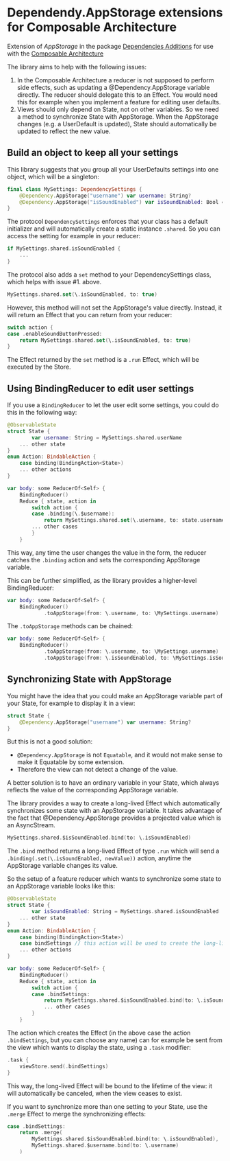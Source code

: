 # Dependendy.AppStorage extensions for Composable Architecture

Extension of *AppStorage* in the package [Dependencies Additions](https://github.com/tgrapperon/swift-dependencies-additions.git) for use with the [Composable Architecture](https://github.com/pointfreeco/swift-composable-architecture)

The library aims to help with the following issues:
1. In the Composable Architecture a reducer is not supposed to perform side effects, such as updating a @Dependency.AppStorage variable directly. The reducer should delegate this to an Effect. You would need this for example when you implement a feature for editing user defaults.
2. Views should only depend on State, not on other variables. So we need a method to synchronize State with AppStorage. When the AppStorage changes (e.g. a UserDefault is updated), State should automatically be updated to reflect the new value.

## Build an object to keep all your settings

This library suggests that you group all your UserDefaults settings into one object, which will be a singleton:
```swift
final class MySettings: DependencySettings {
    @Dependency.AppStorage("username") var username: String?
    @Dependency.AppStorage("isSoundEnabled") var isSoundEnabled: Bool = false
}
```

The protocol `DependencySettings` enforces that your class has a default initializer and will automatically create a static instance `.shared`. So you can access the setting for example in your reducer:
```swift
if MySettings.shared.isSoundEnabled {
    ...
}
```
The protocol also adds a `set` method to your DependencySettings class, which helps with issue #1. above.
```swift
MySettings.shared.set(\.isSoundEnabled, to: true)
```
However, this method will not set the AppStorage's value directly. Instead, it will return an Effect that you can return from your reducer:
```swift
switch action {
case .enableSoundButtonPressed:
    return MySettings.shared.set(\.isSoundEnabled, to: true)
}
```
The Effect returned by the `set` method is a `.run` Effect, which will be executed by the Store.

## Using BindingReducer to edit user settings
If you use a `BindingReducer` to let the user edit some settings, you could do this in the following way:
```swift
@ObservableState
struct State {
		var username: String = MySettings.shared.userName
    ... other state
}
enum Action: BindableAction {
    case binding(BindingAction<State>)
    ... other actions
}

var body: some ReducerOf<Self> {
    BindingReducer()
    Reduce { state, action in
        switch action {
        case .binding(\.$username):
            return MySettings.shared.set(\.username, to: state.username)
        ... other cases
        }
    }
```
This way, any time the user changes the value in the form, the reducer catches the `.binding` action and sets the corresponding AppStorage variable.

This can be further simplified, as the library provides a higher-level BindingReducer:
```swift
var body: some ReducerOf<Self> {
    BindingReducer()
			.toAppStorage(from: \.username, to: \MySettings.username)
```
The `.toAppStorage` methods can be chained:
```swift
var body: some ReducerOf<Self> {
    BindingReducer()
			.toAppStorage(from: \.username, to: \MySettings.username)
			.toAppStorage(from: \.isSoundEnabled, to: \MySettings.isSoundEnabled)
```

## Synchronizing State with AppStorage

You might have the idea that you could make an AppStorage variable part of your State, for example to display it in a view:
```swift
struct State {
    @Dependency.AppStorage("username") var username: String?
}
```
But this is not a good solution:
- `@Dependency.AppStorage` is not `Equatable`, and it would not make sense to make it Equatable by some extension.
- Therefore the view can not detect a change of the value.

A better solution is to have an ordinary variable in your State, which always reflects the value of the corresponding AppStorage variable.

The library provides a way to create a long-lived Effect which automatically synchronizes some state with an AppStorage variable. It takes advantage of the fact that @Dependency.AppStorage provides a projected value which is an AsyncStream.
```swift
MySettings.shared.$isSoundEnabled.bind(to: \.isSoundEnabled)
```
The `.bind` method returns a long-lived Effect of type `.run` which will send a `.binding(.set(\.isSoundEnabled, newValue))` action, anytime the AppStorage variable changes its value.

So the setup of a feature reducer which wants to synchronize some state to an AppStorage variable looks like this:
```swift
@ObservableState
struct State {
		var isSoundEnabled: String = MySettings.shared.isSoundEnabled
    ... other state
}
enum Action: BindableAction {
    case binding(BindingAction<State>)
    case bindSettings // this action will be used to create the long-lived Effect
    ... other actions
}

var body: some ReducerOf<Self> {
    BindingReducer()
    Reduce { state, action in
        switch action {
        case .bindSettings:
            return MySettings.shared.$isSoundEnabled.bind(to: \.isSoundEnabled)
            ... other cases
        }
    }
```
The action which creates the Effect (in the above case the action `.bindSettings`, but you can choose any name) can for example be sent from the view which wants to display the state, using a `.task` modifier:
```swift
.task {
    viewStore.send(.bindSettings)
}
```
This way, the long-lived Effect will be bound to the lifetime of the view: it will automatically be canceled, when the view ceases to exist.

If you want to synchronize more than one setting to your State, use the `.merge` Effect to merge the synchronizing effects:
```swift
case .bindSettings:
    return .merge(
        MySettings.shared.$isSoundEnabled.bind(to: \.isSoundEnabled),
        MySettings.shared.$username.bind(to: \.username)
    )
```
